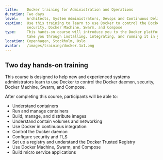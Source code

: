 ```yaml
---
title:    Docker training for Administration and Operations
duration: Two days
level:    Architects, System Administrators, Devops and Continuous Delivery practitioners
caption:  Use this training to learn to use Docker to control the Docker daemon,
          security, Docker Machine, Swarm, and Compose
type:     This hands-on course will introduce you to the Docker platform and
          take you through installing, integrating, and running it in your working environment
location: Copenhagen, Stockholm, Oslo
avatar:   /images/training/docker.1x1.png
---
```


## Two day hands-on training

This course is designed to help new and experienced systems administrators learn to use Docker to control the Docker daemon, security, Docker Machine, Swarm, and Compose.

After completing this course, participants will be able to:
* Understand containers
* Run and manage containers
* Build, manage, and distribute images
* Understand contain volumes and networking
* Use Docker in continuous integration
* Control the Docker daemon
* Configure security and TLS
* Set up a registry and understand the Docker Trusted Registry
* Use Docker Machine, Swarm, and Compose
* Build micro service applications
